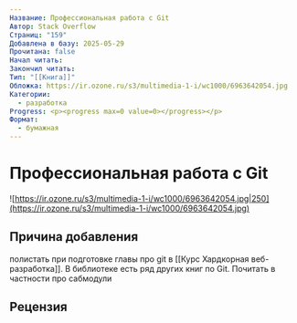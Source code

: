```yaml
---
Название: Профессиональная работа с Git
Автор: Stack Overflow
Страниц: "159"
Добавлена в базу: 2025-05-29
Прочитана: false
Начал читать: 
Закончил читать: 
Тип: "[[Книга]]"
Обложка: https://ir.ozone.ru/s3/multimedia-1-i/wc1000/6963642054.jpg
Категории:
  - разработка
Progress: <p><progress max=0 value=0></progress></p>
Формат:
  - бумажная
---
```

# Профессиональная работа с Git

![https://ir.ozone.ru/s3/multimedia-1-i/wc1000/6963642054.jpg|250](https://ir.ozone.ru/s3/multimedia-1-i/wc1000/6963642054.jpg)

## Причина добавления

полистать при подготовке главы про git в [[Курс Хардкорная веб-разработка]]. В библиотеке есть ряд других книг по Git. Почитать в частности про сабмодули
## Рецензия
